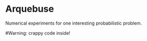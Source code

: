 # Arquebuse
Numerical experiments for one interesting probabilistic problem.


#Warning: crappy code inside!
